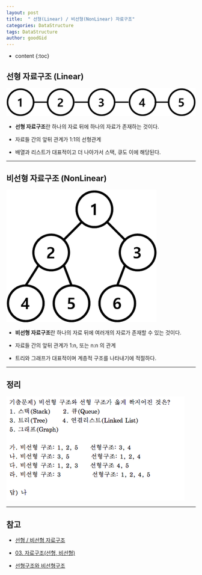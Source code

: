 ```yaml
---
layout: post
title:  " 선형(Linear) / 비선형(NonLinear) 자료구조"
categories: DataStructure
tags: DataStructure
author: goodGid
---
```

* content
{:toc}



## 선형 자료구조 (Linear)

![](/assets/img/data_structure/linear_and_nonlinear_1.png)

* **선형 자료구조**란 하나의 자료 뒤에 하나의 자료가 존재하는 것이다.

* 자료들 간의 앞뒤 관계가 1:1의 선형관계

* 배열과 리스트가 대표적이고 더 나아가서 스택, 큐도 이에 해당된다.


---


## 비선형 자료구조 (NonLinear)

![](/assets/img/data_structure/linear_and_nonlinear_2.png)


* **비선형 자료구조**란 하나의 자료 뒤에 여러개의 자료가 존재할 수 있는 것이다.

* 자료들 간의 앞뒤 관계가 1:n, 또는 n:n 의 관계

* 트리와 그래프가 대표적이며 계층적 구조를 나타내기에 적절하다.




---

## 정리

![](/assets/img/data_structure/linear_and_nonlinear_3.png)



---


## 참고

* [선형 / 비선형 자료구조](http://swalloow.tistory.com/21)

* [03. 자료구조(선형, 비선형)](http://ryufree.tistory.com/3)

* [선형구조와 비선형구조](http://server-engineer.tistory.com/130)

